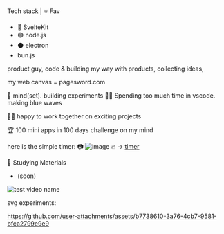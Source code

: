 Tech stack | ⭐ Fav
- 🧡 SvelteKit
- 🟢 node.js
- ⚫ electron
- bun.js

product guy, code & building my way with products, collecting ideas, 

my web canvas = pagesword.com

🧠 mind(set). building experiments 👨‍💻 Spending too much time in vscode. making blue waves






👨‍💻 happy to work together on exciting projects



🏆 100 mini apps in 100 days challenge on my mind

here is the simple timer:
📷 ![image](https://github.com/user-attachments/assets/49423dfa-9171-4ca4-9428-da0ddff29966)
🔥 -> [timer](https://pagesword.com/timer)



📘 Studying Materials
- (soon)



![test video name](https://github.com/user-attachments/assets/bdbd1550-26e2-4a03-894b-e5164c34223b)


svg experiments:


https://github.com/user-attachments/assets/b7738610-3a76-4cb7-9581-bfca2799e9e9


